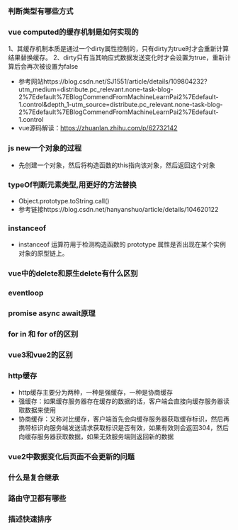 ### 判断类型有哪些方式
### vue computed的缓存机制是如何实现的
1、其缓存机制本质是通过一个dirty属性控制的，只有dirty为true时才会重新计算结果替换缓存。
2、dirty只有当其响应式数据发送变化时才会设置为true，重新计算后会再次被设置为false
- 参考网站https://blog.csdn.net/SJ1551/article/details/109804232?utm_medium=distribute.pc_relevant.none-task-blog-2%7Edefault%7EBlogCommendFromMachineLearnPai2%7Edefault-1.control&depth_1-utm_source=distribute.pc_relevant.none-task-blog-2%7Edefault%7EBlogCommendFromMachineLearnPai2%7Edefault-1.control
- vue源码解读：https://zhuanlan.zhihu.com/p/62732142
### js new一个对象的过程
- 先创建一个对象，然后将构造函数的this指向该对象，然后返回这个对象
### typeOf判断元素类型,用更好的方法替换
- Object.prototype.toString.call()
- 参考链接https://blog.csdn.net/hanyanshuo/article/details/104620122
### instanceof 
- instanceof 运算符用于检测构造函数的 prototype 属性是否出现在某个实例对象的原型链上。
### vue中的delete和原生delete有什么区别
### eventloop
### promise async await原理
### for in 和 for of的区别
### vue3和vue2的区别
### http缓存
- http缓存主要分为两种，一种是强缓存，一种是协商缓存
- 强缓存：如果缓存服务器存在缓存的数据的话，客户端会直接向缓存服务器读取数据来使用
- 协商缓存：又称对比缓存，客户端首先会向缓存服务器获取缓存标识，然后再携带标识向服务端发送请求获取标识是否有效，如果有效则会返回304，然后向缓存服务器获取数据，如果无效服务端则返回新的数据

### vue2中数据变化后页面不会更新的问题
### 什么是复合继承
### 路由守卫都有哪些
### 描述快速排序
